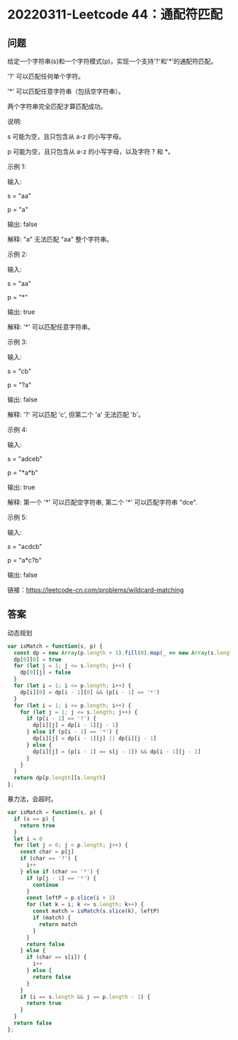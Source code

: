 # 20220311-Leetcode 44：通配符匹配

## 问题

给定一个字符串(s)和一个字符模式(p)，实现一个支持'?'和'\*'的通配符匹配。

'?' 可以匹配任何单个字符。

'\*' 可以匹配任意字符串（包括空字符串）。

两个字符串完全匹配才算匹配成功。

说明:

s 可能为空，且只包含从 a-z 的小写字母。

p 可能为空，且只包含从 a-z 的小写字母，以及字符 ? 和 \*。

示例 1:

输入:

s = "aa"

p = "a"

输出: false

解释: "a" 无法匹配 "aa" 整个字符串。

示例 2:

输入:

s = "aa"

p = "\*"

输出: true

解释: '\*' 可以匹配任意字符串。

示例 3:

输入:

s = "cb"

p = "?a"

输出: false

解释: '?' 可以匹配 'c', 但第二个 'a' 无法匹配 'b'。

示例 4:

输入:

s = "adceb"

p = "\*a\*b"

输出: true

解释: 第一个 '\*' 可以匹配空字符串, 第二个 '\*' 可以匹配字符串 "dce".

示例 5:

输入:

s = "acdcb"

p = "a\*c?b"

输出: false

链接：https://leetcode-cn.com/problems/wildcard-matching


## 答案

动态规划

```JavaScript
var isMatch = function(s, p) {
  const dp = new Array(p.length + 1).fill(0).map(_ => new Array(s.length + 1))
  dp[0][0] = true
  for (let j = 1; j <= s.length; j++) {
    dp[0][j] = false
  }
  for (let i = 1; i <= p.length; i++) {
    dp[i][0] = dp[i - 1][0] && (p[i - 1] == '*')
  }
  for (let i = 1; i <= p.length; i++) {
    for (let j = 1; j <= s.length; j++) {
      if (p[i - 1] == '?') {
        dp[i][j] = dp[i - 1][j - 1]
      } else if (p[i - 1] == '*') {
        dp[i][j] = dp[i - 1][j] || dp[i][j - 1]
      } else {
        dp[i][j] = (p[i - 1] == s[j - 1]) && dp[i - 1][j - 1]
      }
    }
  }
  return dp[p.length][s.length]
};
```


暴力法，会超时。

```JavaScript
var isMatch = function(s, p) {
  if (s == p) {
    return true
  }
  let i = 0
  for (let j = 0; j < p.length; j++) {
    const char = p[j]
    if (char == '?') {
      i++
    } else if (char == '*') {
      if (p[j - 1] == '*') {
        continue
      }
      const leftP = p.slice(i + 1)
      for (let k = i; k <= s.length; k++) {
        const match = isMatch(s.slice(k), leftP)
        if (match) {
          return match
        }
      }
      return false
    } else {
      if (char == s[i]) {
        i++
      } else {
        return false
      }
    }
    if (i == s.length && j == p.length - 1) {
      return true
    }
  }
  return false
};
```
